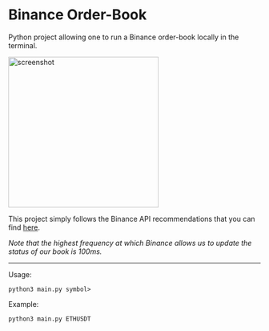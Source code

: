 # Binance Order-Book

Python project allowing one to run a Binance order-book locally in the terminal.

<img src="./ss.png" width="300" title="screenshot">

This project simply follows the Binance API recommendations that you can find [here](https://developers.binance.com/docs/binance-spot-api-docs/web-socket-streams#how-to-manage-a-local-order-book-correctly).

*Note that the highest frequency at which Binance allows us to update the status of our book is 100ms.*

***

Usage:
```
python3 main.py symbol>
```

Example:
```
python3 main.py ETHUSDT
```
